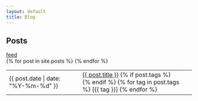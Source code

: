 ```yaml
---
layout: default
title: Blog
---
```

<div id="blog_header">
  <h2>Posts</h2>
  <span id="feed_link"><a class="nav_link" href="/feed.xml">feed</a></span>
</div>
<table>
  {% for post in site.posts %}
    <tr>
      <td class="post_date">
        {{ post.date | date: "%Y-%m-%d" }}
      </td>
      <td class="post_title">
        <a href="{{ post.url }}">{{ post.title }}</a>
        {% if post.tags %}
          <br>
        {% endif %}
        {% for tag in post.tags %}
          [{{ tag }}]
        {% endfor %}
      </td>
    </tr>
  {% endfor %}
</table>
